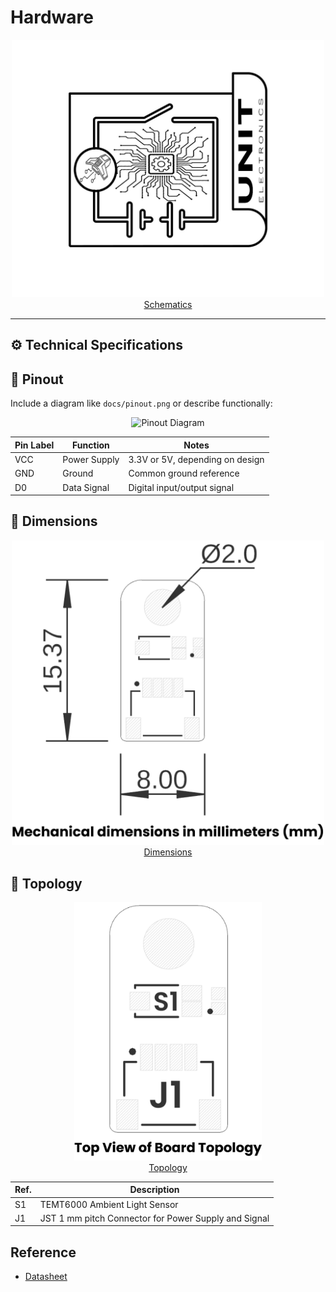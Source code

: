 # Hardware
<div align="center">
    <a href="./unit_sch_V_0_0_1_ue0098_TEMT6000.pdf"><img src="resources/Schematics_icon.jpg?raw=false" width="500px" alt="Schematics"/><br/> Schematics</a>
</div>

---


## ⚙️ Technical Specifications


## 🔌 Pinout

Include a diagram like `docs/pinout.png` or describe functionally:
<div align="center">
    <img src="docs/pinout.png" alt="Pinout Diagram" width="500px"/>
</div>

| Pin Label | Function        | Notes                             |
|-----------|-----------------|-----------------------------------|
| VCC       | Power Supply    | 3.3V or 5V, depending on design    |
| GND       | Ground          | Common ground reference            |
| D0        | Data Signal     | Digital input/output signal        |

## 📏 Dimensions

<div align="center">
<a href="./resources/unit_dimension_V_0_0_1_ue0098_TEMT6000.png"><img src="./resources/unit_dimension_V_0_0_1_ue0098_TEMT6000.png" width="500px"><br/> Dimensions</a>
</div>

## 📃 Topology

<div align="center">
<a href="./resources/unit_topology_V_0_0_1_ue0098_TEMT6000.png"><img src="./resources/unit_topology_V_0_0_1_ue0098_TEMT6000.png" width="300px"><br/> Topology</a>

| Ref. | Description                              |
|------|------------------------------------------|
| S1   | TEMT6000 Ambient Light Sensor            |
| J1   | JST 1 mm pitch Connector for Power Supply and Signal |

</div>

## Reference 

- [Datasheet](https://www.vishay.com/docs/84374/temt6000.pdf)